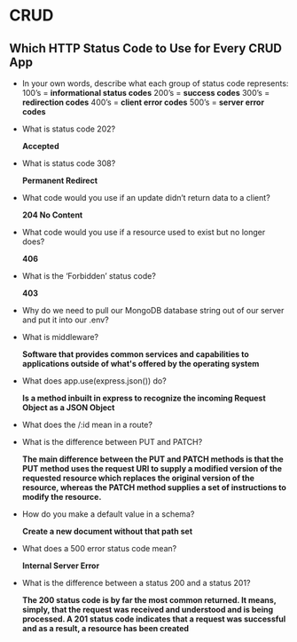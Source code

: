 # CRUD


## Which HTTP Status Code to Use for Every CRUD App

* In your own words, describe what each group of status code represents:
100’s = **informational status codes**
200’s = **success codes**
300’s = **redirection codes**
400’s = **client error codes**
500’s = **server error codes**


* What is status code 202?

    **Accepted**

* What is status code 308?

    **Permanent Redirect**

* What code would you use if an update didn’t return data to a client?

    **204 No Content**

* What code would you use if a resource used to exist but no longer does?

    **406**

* What is the ‘Forbidden’ status code?

    **403**

* Why do we need to pull our MongoDB database string out of our server and put it into our .env?



* What is middleware?

    **Software that provides common services and capabilities to applications outside of what's offered by the operating system**

* What does app.use(express.json()) do?

    **Is a method inbuilt in express to recognize the incoming Request Object as a JSON Object**

* What does the /:id mean in a route?



* What is the difference between PUT and PATCH?

    **The main difference between the PUT and PATCH methods is that the PUT method uses the request URI to supply a modified version of the requested resource which replaces the original version of the resource, whereas the PATCH method supplies a set of instructions to modify the resource.**

* How do you make a default value in a schema?

    **Create a new document without that path set**

* What does a 500 error status code mean?

    **Internal Server Error**

* What is the difference between a status 200 and a status 201?

    **The 200 status code is by far the most common returned. It means, simply, that the request was received and understood and is being processed. A 201 status code indicates that a request was successful and as a result, a resource has been created**
